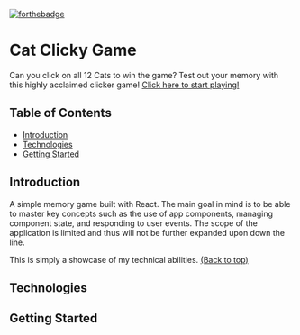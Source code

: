 [![forthebadge](https://forthebadge.com/images/badges/contains-cat-gifs.svg)](https://forthebadge.com)

# Cat Clicky Game

Can you click on all 12 Cats to win the game? Test out your memory with this highly acclaimed clicker game!
[Click here to start playing!](https://cat-clicky-game.herokuapp.com/)

## Table of Contents
- [Introduction](#introduction)
- [Technologies](#technologies)
- [Getting Started](#getting-started)

## Introduction

A simple memory game built with React. The main goal in mind is to be able to master key concepts such as the use of app components, managing component state, and responding to user events. The scope of the application is limited and thus will not be further expanded upon down the line. 

This is simply a showcase of my technical abilities.
[(Back to top)](#table-of-contents)

## Technologies

## Getting Started
